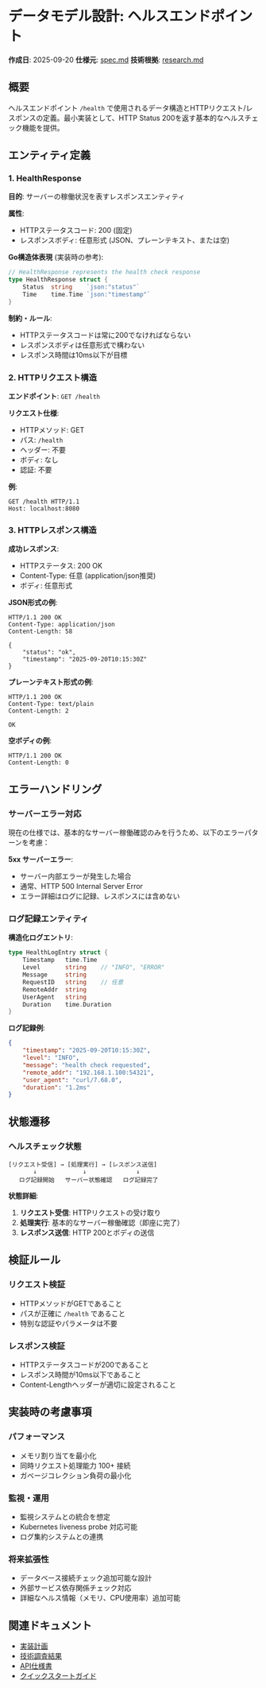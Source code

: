 # データモデル設計: ヘルスエンドポイント

**作成日**: 2025-09-20
**仕様元**: [spec.md](./spec.md)
**技術根拠**: [research.md](./research.md)

## 概要

ヘルスエンドポイント `/health` で使用されるデータ構造とHTTPリクエスト/レスポンスの定義。最小実装として、HTTP Status 200を返す基本的なヘルスチェック機能を提供。

## エンティティ定義

### 1. HealthResponse

**目的**: サーバーの稼働状況を表すレスポンスエンティティ

**属性**:
- HTTPステータスコード: 200 (固定)
- レスポンスボディ: 任意形式 (JSON、プレーンテキスト、または空)

**Go構造体表現** (実装時の参考):
```go
// HealthResponse represents the health check response
type HealthResponse struct {
    Status  string    `json:"status"`
    Time    time.Time `json:"timestamp"`
}
```

**制約・ルール**:
- HTTPステータスコードは常に200でなければならない
- レスポンスボディは任意形式で構わない
- レスポンス時間は10ms以下が目標

### 2. HTTPリクエスト構造

**エンドポイント**: `GET /health`

**リクエスト仕様**:
- HTTPメソッド: GET
- パス: `/health`
- ヘッダー: 不要
- ボディ: なし
- 認証: 不要

**例**:
```http
GET /health HTTP/1.1
Host: localhost:8080
```

### 3. HTTPレスポンス構造

**成功レスポンス**:
- HTTPステータス: 200 OK
- Content-Type: 任意 (application/json推奨)
- ボディ: 任意形式

**JSON形式の例**:
```http
HTTP/1.1 200 OK
Content-Type: application/json
Content-Length: 58

{
    "status": "ok",
    "timestamp": "2025-09-20T10:15:30Z"
}
```

**プレーンテキスト形式の例**:
```http
HTTP/1.1 200 OK
Content-Type: text/plain
Content-Length: 2

OK
```

**空ボディの例**:
```http
HTTP/1.1 200 OK
Content-Length: 0

```

## エラーハンドリング

### サーバーエラー対応

現在の仕様では、基本的なサーバー稼働確認のみを行うため、以下のエラーパターンを考慮：

**5xx サーバーエラー**:
- サーバー内部エラーが発生した場合
- 通常、HTTP 500 Internal Server Error
- エラー詳細はログに記録、レスポンスには含めない

### ログ記録エンティティ

**構造化ログエントリ**:
```go
type HealthLogEntry struct {
    Timestamp   time.Time
    Level       string    // "INFO", "ERROR"
    Message     string
    RequestID   string    // 任意
    RemoteAddr  string
    UserAgent   string
    Duration    time.Duration
}
```

**ログ記録例**:
```json
{
    "timestamp": "2025-09-20T10:15:30Z",
    "level": "INFO",
    "message": "health check requested",
    "remote_addr": "192.168.1.100:54321",
    "user_agent": "curl/7.68.0",
    "duration": "1.2ms"
}
```

## 状態遷移

### ヘルスチェック状態

```
[リクエスト受信] → [処理実行] → [レスポンス送信]
       ↓             ↓              ↓
   ログ記録開始   サーバー状態確認   ログ記録完了
```

**状態詳細**:
1. **リクエスト受信**: HTTPリクエストの受け取り
2. **処理実行**: 基本的なサーバー稼働確認（即座に完了）
3. **レスポンス送信**: HTTP 200とボディの送信

## 検証ルール

### リクエスト検証
- HTTPメソッドがGETであること
- パスが正確に `/health` であること
- 特別な認証やパラメータは不要

### レスポンス検証
- HTTPステータスコードが200であること
- レスポンス時間が10ms以下であること
- Content-Lengthヘッダーが適切に設定されること

## 実装時の考慮事項

### パフォーマンス
- メモリ割り当てを最小化
- 同時リクエスト処理能力 100+ 接続
- ガベージコレクション負荷の最小化

### 監視・運用
- 監視システムとの統合を想定
- Kubernetes liveness probe 対応可能
- ログ集約システムとの連携

### 将来拡張性
- データベース接続チェック追加可能な設計
- 外部サービス依存関係チェック対応
- 詳細なヘルス情報（メモリ、CPU使用率）追加可能

## 関連ドキュメント

- [実装計画](./plan.md)
- [技術調査結果](./research.md)
- [API仕様書](./contracts/health-api.yaml)
- [クイックスタートガイド](./quickstart.md)